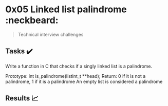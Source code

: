 # 0x05 Linked list palindrome :neckbeard:

> Technical interview challenges

## Tasks :heavy_check_mark:

Write a function in C that checks if a singly linked list is a palindrome.

Prototype: int is_palindrome(listint_t **head);
Return: 0 if it is not a palindrome, 1 if it is a palindrome
An empty list is considered a palindrome

## Results :chart_with_upwards_trend:


